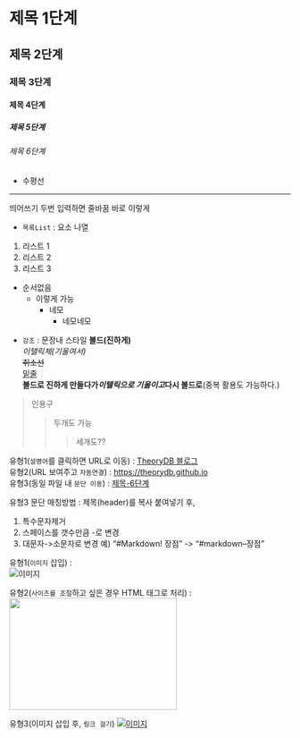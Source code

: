 # 제목 1단계

## 제목 2단계  

### 제목 3단계

#### 제목 4단계

##### 제목 5단계

###### 제목 6단계

- 수평선

---
띄어쓰기 두번 입력하면 줄바꿈  바로 이렇게

- `목록List` : 요소 나열
  
1. 리스트 1
2. 리스트 2
3. 리스트 3

+ 순서없음
  - 이렇게 가능
    * 네모
      + 네모네모

- `강조` : 문장내 스타일
__볼드(진하게)__  
_이탤릭체(기울여서)_    
~~취소선~~  
<u>밑줄</u>  
__볼드로 진하게 만들다가*이탤릭으로 기울이고*다시 볼드로__(중복 활용도 가능하다.)

> 인용구
>> 두개도 가능
>>> 세개도??

유형1(`설명어`를 클릭하면 URL로 이동) : [TheoryDB 블로그](https://theorydb.github.io "마우스를 올려놓으면 말풍선이 나옵니다.")  
유형2(URL 보여주고 `자동연결`) : <https://theorydb.github.io>  
유형3(동일 파일 내 `문단 이동`) : [제목-6단계](#markdown의-반드시-알아야-하는-문법)  

유형3 문단 매칭방법 : 제목(header)를 복사 붙여넣기 후,
1) 특수문자제거
2) 스페이스를 갯수만큼 -로 변경
3) 대문자->소문자로 변경
예) “#Markdown! 장점” -> “#markdown–장점”

유형1(`이미지` 삽입) :  
![이미지](https://theorydb.github.io/assets/img/think/2019-06-25-think-future-ai-1.png "인공지능")
  
유형2(`사이즈를 조절`하고 싶은 경우 HTML 태그로 처리) :   
<img src="https://theorydb.github.io/assets/img/think/2019-06-25-think-future-ai-1.png" width="300" height="200"> 

유형3(이미지 삽입 후, `링크 걸기`)
[![이미지](https://theorydb.github.io/assets/img/think/2019-06-25-think-future-ai-1.png)](https://theorydb.github.io/think/2019/06/25/think-future-ai/)  
